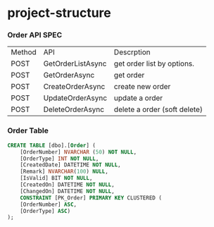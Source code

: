# project-structure

### Order API SPEC
<table>
<tr>
<td>Method</td>
<td>API</td>
<td>Descrption</td>
</tr>
<tr>
<td>POST</td>
<td>GetOrderListAsync</td>
<td>get order list by options.</td>
</tr>
<tr>
<td>POST</td>
<td>GetOrderAsync</td>
<td>get order</td>
</tr>
<tr>
<td>POST</td>
<td>CreateOrderAsync</td>
<td>create new order</td>
</tr>
<tr>
<td>POST</td>
<td>UpdateOrderAsync</td>
<td>update a order</td>
</tr>
<tr>
<td>POST</td>
<td>DeleteOrderAsync</td>
<td>delete a order (soft delete)</td>
</tr>
</table>

### Order Table
```sql
CREATE TABLE [dbo].[Order] (
    [OrderNumber] NVARCHAR (50) NOT NULL,
    [OrderType] INT NOT NULL,
    [CreatedDate] DATETIME NOT NULL,
    [Remark] NVARCHAR(100) NULL, 
    [IsValid] BIT NOT NULL,
    [CreatedOn] DATETIME NOT NULL,
    [ChangedOn] DATETIME NOT NULL,
    CONSTRAINT [PK_Order] PRIMARY KEY CLUSTERED (
    [OrderNumber] ASC,
    [OrderType] ASC)
);
```
